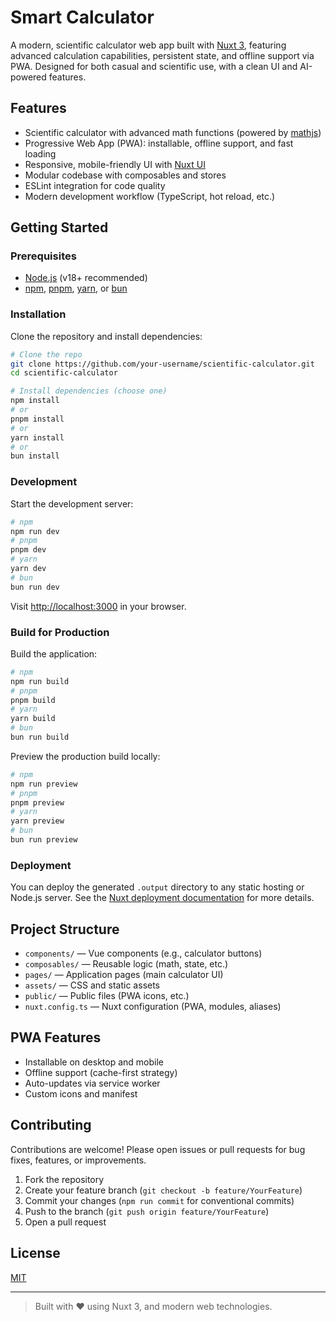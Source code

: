 # Smart Calculator

A modern, scientific calculator web app built with [Nuxt 3](https://nuxt.com/), featuring advanced calculation capabilities, persistent state, and offline support via PWA. Designed for both casual and scientific use, with a clean UI and AI-powered features.

## Features

- Scientific calculator with advanced math functions (powered by [mathjs](https://mathjs.org/))
- Progressive Web App (PWA): installable, offline support, and fast loading
- Responsive, mobile-friendly UI with [Nuxt UI](https://ui.nuxt.com/)
- Modular codebase with composables and stores
- ESLint integration for code quality
- Modern development workflow (TypeScript, hot reload, etc.)

## Getting Started

### Prerequisites

- [Node.js](https://nodejs.org/) (v18+ recommended)
- [npm](https://www.npmjs.com/), [pnpm](https://pnpm.io/), [yarn](https://yarnpkg.com/), or [bun](https://bun.sh/)

### Installation

Clone the repository and install dependencies:

```bash
# Clone the repo
git clone https://github.com/your-username/scientific-calculator.git
cd scientific-calculator

# Install dependencies (choose one)
npm install
# or
pnpm install
# or
yarn install
# or
bun install
```

### Development

Start the development server:

```bash
# npm
npm run dev
# pnpm
pnpm dev
# yarn
yarn dev
# bun
bun run dev
```

Visit [http://localhost:3000](http://localhost:3000) in your browser.

### Build for Production

Build the application:

```bash
# npm
npm run build
# pnpm
pnpm build
# yarn
yarn build
# bun
bun run build
```

Preview the production build locally:

```bash
# npm
npm run preview
# pnpm
pnpm preview
# yarn
yarn preview
# bun
bun run preview
```

### Deployment

You can deploy the generated `.output` directory to any static hosting or Node.js server. See the [Nuxt deployment documentation](https://nuxt.com/docs/getting-started/deployment) for more details.

## Project Structure

- `components/` — Vue components (e.g., calculator buttons)
- `composables/` — Reusable logic (math, state, etc.)
- `pages/` — Application pages (main calculator UI)
- `assets/` — CSS and static assets
- `public/` — Public files (PWA icons, etc.)
- `nuxt.config.ts` — Nuxt configuration (PWA, modules, aliases)

## PWA Features

- Installable on desktop and mobile
- Offline support (cache-first strategy)
- Auto-updates via service worker
- Custom icons and manifest

## Contributing

Contributions are welcome! Please open issues or pull requests for bug fixes, features, or improvements.

1. Fork the repository
2. Create your feature branch (`git checkout -b feature/YourFeature`)
3. Commit your changes (`npm run commit` for conventional commits)
4. Push to the branch (`git push origin feature/YourFeature`)
5. Open a pull request

## License

[MIT](LICENSE)

---

> Built with ❤️ using Nuxt 3, and modern web technologies.
